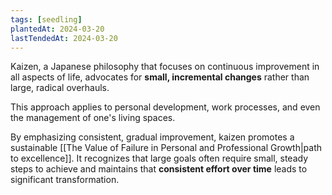 ```yaml
---
tags: [seedling]
plantedAt: 2024-03-20
lastTendedAt: 2024-03-20
---
```

Kaizen, a Japanese philosophy that focuses on continuous improvement in all aspects of life, advocates for **small, incremental changes** rather than large, radical overhauls.

This approach applies to personal development, work processes, and even the management of one's living spaces.

By emphasizing consistent, gradual improvement, kaizen promotes a sustainable [[The Value of Failure in Personal and Professional Growth|path to excellence]]. It recognizes that large goals often require small, steady steps to achieve and maintains that **consistent effort over time** leads to significant transformation.
